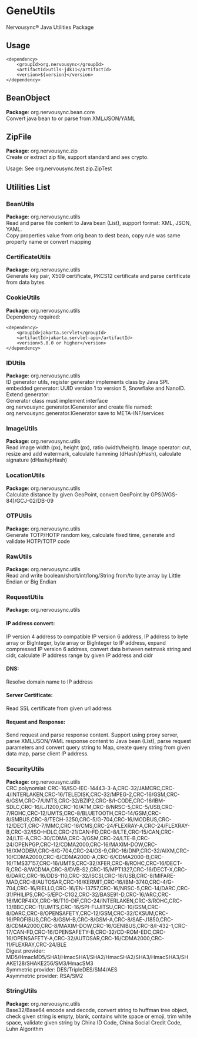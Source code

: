 # GeneUtils
Nervousync® Java Utilities Package

## Usage
```
<dependency>
    <groupId>org.nervousync</groupId>
	<artifactId>utils-jdk11</artifactId>
    <version>${version}</version>
</dependency>
```
## BeanObject
**Package**: org.nervousync.bean.core  
Convert java bean to or parse from XML/JSON/YAML

## ZipFile
**Package**: org.nervousync.zip  
Create or extract zip file, support standard and aes crypto.

Usage: See org.nervousync.test.zip.ZipTest

## Utilities List
### BeanUtils
**Package**: org.nervousync.utils  
Read and parse file content to Java bean (List), support format: XML, JSON, YAML.  
Copy properties value from orig bean to dest bean, copy rule was same property name or convert mapping

### CertificateUtils
**Package**: org.nervousync.utils  
Generate key pair, X509 certificate, PKCS12 certificate and parse certificate from data bytes

### CookieUtils
**Package**: org.nervousync.utils  
Dependency required:
```
<dependency>
    <groupId>jakarta.servlet</groupId>
	<artifactId>jakarta.servlet-api</artifactId>
    <version>5.0.0 or higher</version>
</dependency>
```

### IDUtils
**Package**: org.nervousync.utils  
ID generator utils, register generator implements class by Java SPI. embedded generator: UUID version 1 to version 5, Snowflake and NanoID.  
Extend generator:  
Generator class must implement interface org.nervousync.generator.IGenerator
and create file named: org.nervousync.generator.IGenerator save to META-INF/services

### ImageUtils
**Package**: org.nervousync.utils  
Read image width (px), height (px), ratio (width/height). Image operator: cut, resize and add watermark,
calculate hamming (dHash/pHash), calculate signature (dHash/pHash)

### LocationUtils
**Package**: org.nervousync.utils  
Calculate distance by given GeoPoint, convert GeoPoint by GPS(WGS-84)/GCJ-02/DB-09

### OTPUtils
**Package**: org.nervousync.utils  
Generate TOTP/HOTP random key, calculate fixed time, generate and validate HOTP/TOTP code

### RawUtils
**Package**: org.nervousync.utils  
Read and write boolean/short/int/long/String from/to byte array by Little Endian or Big Endian

### RequestUtils
**Package**: org.nervousync.utils
#### IP address convert:
IP version 4 address to compatible IP version 6 address, IP address to byte array or BigInteger,
byte array or BigInteger to IP address, expand compressed IP version 6 address, convert data between netmask string and cidr,
calculate IP address range by given IP address and cidr
#### DNS:
Resolve domain name to IP address
#### Server Certificate:
Read SSL certificate from given url address
#### Request and Response:
Send request and parse response content. Support using proxy server, parse XML/JSON/YAML response content to Java bean (List),
parse request parameters and convert query string to Map, create query string from given data map, parse client IP address.

### SecurityUtils
**Package**: org.nervousync.utils  
CRC polynomial:  CRC-16/ISO-IEC-14443-3-A,CRC-32/JAMCRC,CRC-4/INTERLAKEN,CRC-16/TELEDISK,CRC-32/MPEG-2,CRC-16/GSM,CRC-6/GSM,CRC-7/UMTS,CRC-32/BZIP2,CRC-8/I-CODE,CRC-16/IBM-SDLC,CRC-16/LJ1200,CRC-10/ATM,CRC-8/NRSC-5,CRC-5/USB,CRC-7/ROHC,CRC-12/UMTS,CRC-8/BLUETOOTH,CRC-14/GSM,CRC-8/SMBUS,CRC-8/TECH-3250,CRC-5/G-704,CRC-16/MODBUS,CRC-12/DECT,CRC-7/MMC,CRC-16/CMS,CRC-24/FLEXRAY-A,CRC-24/FLEXRAY-B,CRC-32/ISO-HDLC,CRC-21/CAN-FD,CRC-8/LTE,CRC-15/CAN,CRC-24/LTE-A,CRC-30/CDMA,CRC-3/GSM,CRC-24/LTE-B,CRC-24/OPENPGP,CRC-12/CDMA2000,CRC-16/MAXIM-DOW,CRC-16/XMODEM,CRC-6/G-704,CRC-24/OS-9,CRC-16/DNP,CRC-32/AIXM,CRC-10/CDMA2000,CRC-6/CDMA2000-A,CRC-6/CDMA2000-B,CRC-16/TMS37157,CRC-16/UMTS,CRC-32/XFER,CRC-8/ROHC,CRC-16/DECT-R,CRC-8/WCDMA,CRC-8/DVB-S2,CRC-15/MPT1327,CRC-16/DECT-X,CRC-6/DARC,CRC-16/DDS-110,CRC-32/ISCSI,CRC-16/USB,CRC-8/MIFARE-MAD,CRC-8/AUTOSAR,CRC-16/KERMIT,CRC-16/IBM-3740,CRC-4/G-704,CRC-16/RIELLO,CRC-16/EN-13757,CRC-16/NRSC-5,CRC-14/DARC,CRC-31/PHILIPS,CRC-5/EPC-C1G2,CRC-32/BASE91-D,CRC-16/ARC,CRC-16/MCRF4XX,CRC-16/T10-DIF,CRC-24/INTERLAKEN,CRC-3/ROHC,CRC-13/BBC,CRC-11/UMTS,CRC-16/SPI-FUJITSU,CRC-10/GSM,CRC-8/DARC,CRC-8/OPENSAFETY,CRC-12/GSM,CRC-32/CKSUM,CRC-16/PROFIBUS,CRC-8/GSM-B,CRC-8/GSM-A,CRC-8/SAE-J1850,CRC-8/CDMA2000,CRC-8/MAXIM-DOW,CRC-16/GENIBUS,CRC-8/I-432-1,CRC-17/CAN-FD,CRC-16/OPENSAFETY-B,CRC-32/CD-ROM-EDC,CRC-16/OPENSAFETY-A,CRC-32/AUTOSAR,CRC-16/CDMA2000,CRC-11/FLEXRAY,CRC-24/BLE  
Digest provider: MD5/HmacMD5/SHA1/HmacSHA1/SHA2/HmacSHA2/SHA3/HmacSHA3/SHAKE128/SHAKE256/SM3/HmacSM3  
Symmetric provider: DES/TripleDES/SM4/AES  
Asymmetric provider: RSA/SM2

### StringUtils
**Package**: org.nervousync.utils  
Base32/Base64 encode and decode, convert string to huffman tree object, check given string is empty, blank, contains white space or emoji,
trim white space, validate given string by China ID Code, China Social Credit Code, Luhn Algorithm
